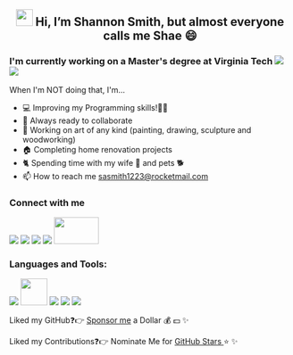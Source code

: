 <h2 align="center">

<img src="https://raw.githubusercontent.com/iampavangandhi/iampavangandhi/master/gifs/Hi.gif" width="30" height="30"> Hi, I’m Shannon Smith, but almost everyone calls me Shae 😄 </h2>

<h3>I'm currently working on a Master's degree at Virginia Tech  <a href="https://vtmit.vt.edu/academics/modules/security2.html"><img src="https://img.icons8.com/nolan/36/programming.png"/> <a href="https://vtmit.vt.edu/academics/modules/software-development.html"><img src="https://img.icons8.com/nolan/36/cyber-security.png"/></a> </h3>


When I'm NOT doing that, I'm...

- 💻 Improving my Programming skills!👨‍💻
- 🚀 Always ready to collaborate
- 🎨 Working on art of any kind (painting, drawing, sculpture and woodworking)
- 🏠 Completing home renovation projects
- 🐈 Spending time with my wife 💍 and pets 🐕
- 📫 How to reach me sasmith1223@rocketmail.com
<!-- 📄 Know about my work & experiences My Resume -->

<h3> Connect with me </h3>

<a href="https://www.linkedin.com/in/shae-smith1223/"><img src="https://img.icons8.com/nolan/48/linkedin.png"></a>
<a href="https://www.facebook.com/shannonsmith1223"><img src="https://img.icons8.com/nolan/48/facebook.png"></a>
<a href="https://www.instagram.com/shaeasis/"><img src="https://img.icons8.com/nolan/48/instagram-new.png"></a>
<a href="https://thereisnospoon1223.github.io/Shannon%20Smith/index.html#top"><img src="https://img.icons8.com/nolan/48/s.png"></a>
<a href="https://shae1223.wixsite.com/shannonsmith"><img src="https://ecommercedesucesso.com.br/wp-content/uploads/2020/10/wix-e-bom.png" width="80" height="48"></a>


<h3>Languages and Tools:</h3>

<img src="https://img.icons8.com/color/48/000000/java-coffee-cup-logo--v1.png">
<img src="https://user-images.githubusercontent.com/11943860/46922575-7017cf80-cfe1-11e8-845a-0cd198fb546c.png" width="48" height="48">
<img src="https://img.icons8.com/color/48/000000/html-5--v1.png">
<img src="https://img.icons8.com/color/48/000000/css3.png">
<img src="https://img.icons8.com/color/48/000000/mysql-logo.png">

Liked my GitHub❓👉 <a href="https://github.com/sponsors/thereisnospoon1223/dashboard/profile">Sponsor me</a> a Dollar 💰 💵 ✨
  
Liked my Contributions❓👉 Nominate Me for <a href="https://stars.github.com/nominate/">GitHub Stars </a>⭐ ✨ 

<!---
thereisnospoon1223/thereisnospoon1223 is a ✨ special ✨ repository because its `README.md` (this file) appears on your GitHub profile.
You can click the Preview link to take a look at your changes.
--->
